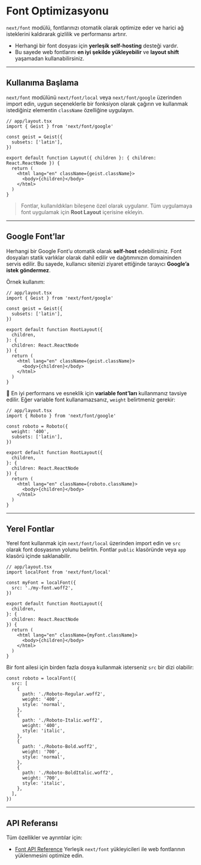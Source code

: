 # Font Optimizasyonu

`next/font` modülü, fontlarınızı otomatik olarak optimize eder ve harici ağ isteklerini kaldırarak gizlilik ve performansı artırır.

* Herhangi bir font dosyası için **yerleşik self-hosting** desteği vardır.
* Bu sayede web fontlarını **en iyi şekilde yükleyebilir** ve **layout shift** yaşamadan kullanabilirsiniz.

---

## Kullanıma Başlama

`next/font` modülünü `next/font/local` veya `next/font/google` üzerinden import edin, uygun seçeneklerle bir fonksiyon olarak çağırın ve kullanmak istediğiniz elementin `className` özelliğine uygulayın.

```tsx
// app/layout.tsx
import { Geist } from 'next/font/google'
 
const geist = Geist({
  subsets: ['latin'],
})
 
export default function Layout({ children }: { children: React.ReactNode }) {
  return (
    <html lang="en" className={geist.className}>
      <body>{children}</body>
    </html>
  )
}
```

> Fontlar, kullanıldıkları bileşene özel olarak uygulanır. Tüm uygulamaya font uygulamak için **Root Layout** içerisine ekleyin.

---

## Google Font’lar

Herhangi bir Google Font’u otomatik olarak **self-host** edebilirsiniz.
Font dosyaları statik varlıklar olarak dahil edilir ve dağıtımınızın domaininden servis edilir. Bu sayede, kullanıcı sitenizi ziyaret ettiğinde tarayıcı **Google’a istek göndermez**.

Örnek kullanım:

```tsx
// app/layout.tsx
import { Geist } from 'next/font/google'
 
const geist = Geist({
  subsets: ['latin'],
})
 
export default function RootLayout({
  children,
}: {
  children: React.ReactNode
}) {
  return (
    <html lang="en" className={geist.className}>
      <body>{children}</body>
    </html>
  )
}
```

🔹 En iyi performans ve esneklik için **variable font’ları** kullanmanız tavsiye edilir.
Eğer variable font kullanamazsanız, `weight` belirtmeniz gerekir:

```tsx
// app/layout.tsx
import { Roboto } from 'next/font/google'
 
const roboto = Roboto({
  weight: '400',
  subsets: ['latin'],
})
 
export default function RootLayout({
  children,
}: {
  children: React.ReactNode
}) {
  return (
    <html lang="en" className={roboto.className}>
      <body>{children}</body>
    </html>
  )
}
```

---

## Yerel Fontlar

Yerel font kullanmak için `next/font/local` üzerinden import edin ve `src` olarak font dosyasının yolunu belirtin.
Fontlar `public` klasöründe veya `app` klasörü içinde saklanabilir.

```tsx
// app/layout.tsx
import localFont from 'next/font/local'
 
const myFont = localFont({
  src: './my-font.woff2',
})
 
export default function RootLayout({
  children,
}: {
  children: React.ReactNode
}) {
  return (
    <html lang="en" className={myFont.className}>
      <body>{children}</body>
    </html>
  )
}
```

Bir font ailesi için birden fazla dosya kullanmak isterseniz `src` bir dizi olabilir:

```tsx
const roboto = localFont({
  src: [
    {
      path: './Roboto-Regular.woff2',
      weight: '400',
      style: 'normal',
    },
    {
      path: './Roboto-Italic.woff2',
      weight: '400',
      style: 'italic',
    },
    {
      path: './Roboto-Bold.woff2',
      weight: '700',
      style: 'normal',
    },
    {
      path: './Roboto-BoldItalic.woff2',
      weight: '700',
      style: 'italic',
    },
  ],
})
```

---

## API Referansı

Tüm özellikler ve ayrıntılar için:

* [Font API Reference](https://nextjs.org/docs/app/api-reference/next-font)
  Yerleşik `next/font` yükleyicileri ile web fontlarının yüklenmesini optimize edin.
